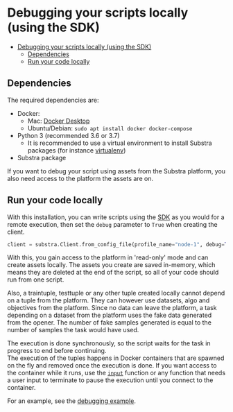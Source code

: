 # Debugging your scripts locally (using the SDK)

- [Debugging your scripts locally (using the SDK)](#debugging-your-scripts-locally-using-the-sdk)
  - [Dependencies](#dependencies)
  - [Run your code locally](#run-your-code-locally)

## Dependencies

The required dependencies are:

- Docker:
  - Mac: [Docker Desktop](https://www.docker.com/products/docker-desktop)
  - Ubuntu/Debian: `sudo apt install docker docker-compose`
- Python 3 (recommended 3.6 or 3.7)
  - It is recommended to use a virtual environment to install Substra packages (for instance [virtualenv](https://virtualenv.pypa.io/en/latest/))
- Substra package

If you want to debug your script using assets from the Substra platform, you also need access to the platform the assets are on.


## Run your code locally

With this installation, you can write scripts using the [SDK](../references/sdk.md) as you would for a remote execution, then
set the `debug` parameter to `True` when creating the client.

```python
client = substra.Client.from_config_file(profile_name="node-1", debug=True)
```

With this, you gain access to the platform in 'read-only' mode and can create assets locally. The assets you create are saved in-memory,
which means they are deleted at the end of the script, so all of your code should run from one script.

Also, a traintuple, testtuple or any other tuple created locally cannot depend on a tuple from the platform. They can however
use datasets, algo and objectives from the platform.
Since no data can leave the platform, a task depending on a dataset from the platform uses the fake data generated from the opener. The
number of fake samples generated is equal to the number of samples the task would have used.

The execution is done synchronously, so the script waits for the task in progress to end before continuing.  
The execution of the tuples happens in Docker containers that are spawned on the fly and removed once the execution is done.
If you want access to the container while it runs, use the [`input`](https://docs.python.org/3.6/library/functions.html#input) function or any function that needs a user input to terminate to pause the execution until you connect to the container.

For an example, see the [debugging example](../examples/debugging/README.md).